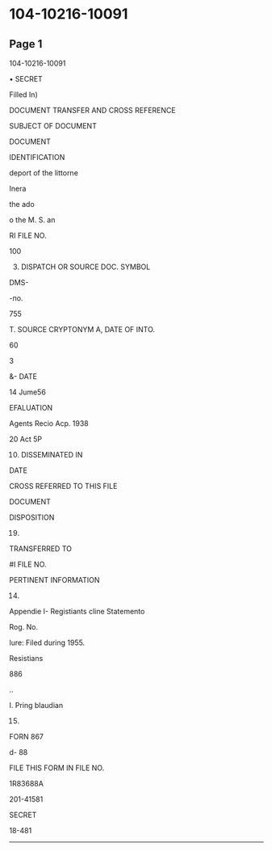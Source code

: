 # 104-10216-10091

## Page 1

104-10216-10091

• SECRET

Filled In)

DOCUMENT TRANSFER AND CROSS REFERENCE

SUBJECT OF DOCUMENT

DOCUMENT

IDENTIFICATION

deport of the littorne

Inera

the ado

o the M. S. an

RI FILE NO.

100

3. DISPATCH OR SOURCE DOC. SYMBOL

DMS-

-по.

755

T. SOURCE CRYPTONYM A, DATE OF INTO.

60

3

&- DATE

14 Jume56

EFALUATION

Agents Recio Acp. 1938

20 Act 5P

10. DISSEMINATED IN

DATE

CROSS REFERRED TO THIS FILE

DOCUMENT

DISPOSITION

19.

TRANSFERRED TO

#I FILE NO.

PERTINENT INFORMATION

14.

Appendie I- Registiants cline Statemento

Rog. No.

lure: Filed during 1955.

Resistians

886

..

I. Pring blaudian

15.

FORN 867

d- 88

FILE THIS FORM IN FILE NO.

1R83688A

201-41581

SECRET

18-481

---

